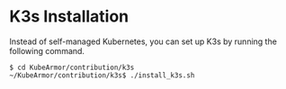 # K3s Installation

Instead of self-managed Kubernetes, you can set up K3s by running the following command.

```text
$ cd KubeArmor/contribution/k3s
~/KubeArmor/contribution/k3s$ ./install_k3s.sh
```
